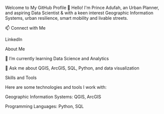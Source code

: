 Welcome to My GitHub Profile 👋
Hello! I'm Prince Adufah, an Urban Planner, and aspiring Data Scientist & with a keen interest Geographic Information Systems, urban resilience, smart mobility and livable streets. 

📫 Connect with Me

LinkedIn

About Me

🌱 I’m currently learning Data Science and Analytics

💬 Ask me about QGIS, ArcGIS, SQL, Python, and data visualization

Skills and Tools

Here are some technologies and tools I work with:

Geographic Information Systems: QGIS, ArcGIS

Programming Languages: Python, SQL


<!---
kwameadufah/kwameadufah is a ✨ special ✨ repository because its `README.md` (this file) appears on your GitHub profile.
You can click the Preview link to take a look at your changes.
--->

